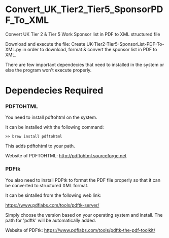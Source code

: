# Convert_UK_Tier2_Tier5_SponsorPDF_To_XML
Convert UK Tier 2 &amp; Tier 5 Work Sponsor list in PDF to XML structured file

Download and execute the file: Create UK-Tier2-Tier5-SponsorList-PDF-To-XML.py in order to download, format & convert the sponsor list in PDF to XML.

There are few important dependecies that need to installed in the system or else the program won't execute properly.

# Dependecies Required

### PDFTOHTML
You need to install pdftohtml on the system.

It can be installed with the following command:

    >> brew install pdftohtml 

This adds pdftohtml to your path.

Website of PDFTOHTML: http://pdftohtml.sourceforge.net

### PDFtk
You also need to install PDFtk to format the PDF file properly so that it can be converted to structured XML format.

It can be sintalled from the following web link: 

https://www.pdflabs.com/tools/pdftk-server/

Simply choose the version based on your operating system and install. The path for 'pdftk' will be automatically added.

Website of PDFtk: https://www.pdflabs.com/tools/pdftk-the-pdf-toolkit/
